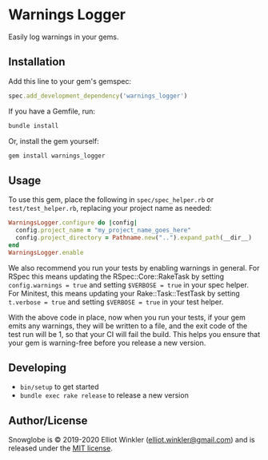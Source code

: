 # Warnings Logger

Easily log warnings in your gems.

## Installation

Add this line to your gem's gemspec:

```ruby
spec.add_development_dependency('warnings_logger')
```

If you have a Gemfile, run:

``` bash
bundle install
```

Or, install the gem yourself:

``` bash
gem install warnings_logger
```

## Usage

To use this gem, place the following in `spec/spec_helper.rb` or
`test/test_helper.rb`, replacing your project name as needed:

``` ruby
WarningsLogger.configure do |config|
  config.project_name = "my_project_name_goes_here"
  config.project_directory = Pathname.new("..").expand_path(__dir__)
end
WarningsLogger.enable
```

We also recommend you run your tests by enabling warnings in general. For RSpec
this means updating the RSpec::Core::RakeTask by setting `config.warnings =
true` and setting `$VERBOSE = true` in your spec helper. For Minitest, this
means updating your Rake::Task::TestTask by setting `t.verbose = true` and
setting `$VERBOSE = true` in your test helper.

With the above code in place, now when you run your tests, if your gem emits any
warnings, they will be written to a file, and the exit code of the test run will
be 1, so that your CI will fail the build. This helps you ensure that your gem
is warning-free before you release a new version.

## Developing

* `bin/setup` to get started
* `bundle exec rake release` to release a new version

## Author/License

Snowglobe is © 2019-2020 Elliot Winkler (<elliot.winkler@gmail.com>) and is
released under the [MIT license](LICENSE).
